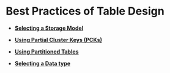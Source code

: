 # Best Practices of Table Design<a name="EN-US_TOPIC_0000001119812464"></a>

-   **[Selecting a Storage Model](selecting-a-storage-model.md)**  

-   **[Using Partial Cluster Keys \(PCKs\)](using-partial-cluster-keys-(pcks).md)**  

-   **[Using Partitioned Tables](using-partitioned-tables.md)**  

-   **[Selecting a Data type](selecting-a-data-type.md)**  


